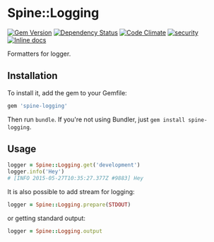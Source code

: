 # Spine::Logging

[![Gem Version](https://badge.fury.io/rb/spine-logging.svg)](http://badge.fury.io/rb/spine-logging)
[![Dependency Status](https://gemnasium.com/rspine/logging.svg)](https://gemnasium.com/rspine/logging)
[![Code Climate](https://codeclimate.com/github/rspine/logging/badges/gpa.svg)](https://codeclimate.com/github/rspine/logging)
[![security](https://hakiri.io/github/rspine/logging/master.svg)](https://hakiri.io/github/rspine/logging/master)
[![Inline docs](http://inch-ci.org/github/rspine/logging.svg?branch=master)](http://inch-ci.org/github/rspine/logging)

Formatters for logger.

## Installation

To install it, add the gem to your Gemfile:

```ruby
gem 'spine-logging'
```

Then run `bundle`. If you're not using Bundler, just `gem install spine-logging`.

## Usage

```ruby
logger = Spine::Logging.get('development')
logger.info('Hey')
# [INFO 2015-05-27T10:35:27.377Z #9883] Hey
```

It is also possible to add stream for logging:

```ruby
logger = Spine::Logging.prepare(STDOUT)
```

or getting standard output:

```ruby
logger = Spine::Logging.output
```
